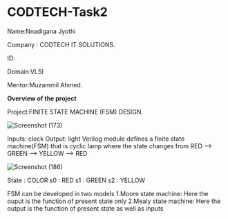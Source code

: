# CODTECH-Task2

Name:Nnadigana Jyothi

Company : CODTECH IT SOLUTIONS.

ID:

Domain:VLSI

Mentor:Muzammil Ahmed.

**Overview of the project**

Project:FINITE STATE MACHINE (FSM) DESIGN.

![Screenshot (173)](https://github.com/user-attachments/assets/0e3b6339-6912-47fe-9aa8-6046a0202bd7)

Inputs: clock
Output: light
Verilog module defines a finite state machine(FSM) that is cyclic lamp where the state changes from RED --> GREEN --> YELLOW --> RED

![Screenshot (186)](https://github.com/user-attachments/assets/7728b52e-1c35-4ec7-8ceb-fa435b7417f2)

State : COLOR
s0    : RED
s1    : GREEN
s2    : YELLOW

FSM can be developed in two models
1.Moore state machine: Here the ouput is the function of present state only
2.Mealy state machine: Here the output is the function of present state as well as inputs
